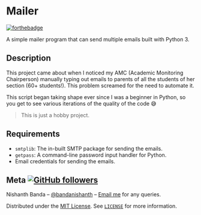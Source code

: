 # Mailer

[![forthebadge](https://forthebadge.com/images/badges/made-with-python.svg)](https://forthebadge.com)

A simple mailer program that can send multiple emails built with Python 3.

## Description

This project came about when I noticed my AMC (Academic Monitoring Chairperson) manually typing out emails to parents of all the students of her section (60+ students!). This problem screamed for the need to automate it.

This script began taking shape ever since I was a beginner in Python, so you get to see various iterations of the quality of the code :sweat_smile:

> This is just a hobby project.

## Requirements
- `smtplib`: The in-built SMTP package for sending the emails.
- `getpass`: A command-line password input handler for Python.
- Email credentials for sending the emails.

## Meta [![GitHub followers](https://img.shields.io/github/followers/bandanishanth.svg?style=social&label=Follow&maxAge=2592000)](https://github.com/bandanishanth?tab=followers)

Nishanth Banda – [@bandanishanth](https://github.com/bandanishanth) – [Email me](mailto:bandanishanth@gmail.com) for any queries.

Distributed under the [MIT License](https://opensource.org/licenses/MIT). See [`LICENSE`](https://github.com/bandanishanth/Mailer/blob/master/LICENSE) for more information.

